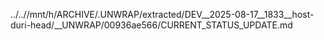 ../..//mnt/h/ARCHIVE/.UNWRAP/extracted/DEV__2025-08-17__1833__host-duri-head/__UNWRAP/00936ae566/CURRENT_STATUS_UPDATE.md